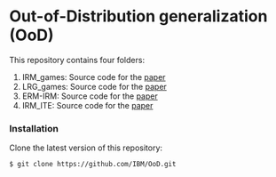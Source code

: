 # Out-of-Distribution generalization (OoD)

This repository contains four folders:

1. IRM_games: Source code for the [paper](https://proceedings.icml.cc/static/paper_files/icml/2020/2777-Paper.pdf)
2. LRG_games: Source code for the [paper](https://arxiv.org/pdf/2010.15234v1.pdf)
3. ERM-IRM: Source code for the [paper](https://arxiv.org/abs/2010.16412)
4. IRM_ITE: Source code for the [paper](https://arxiv.org/pdf/2103.07788.pdf)

### Installation

Clone the latest version of this repository:

```bash
$ git clone https://github.com/IBM/OoD.git
```
